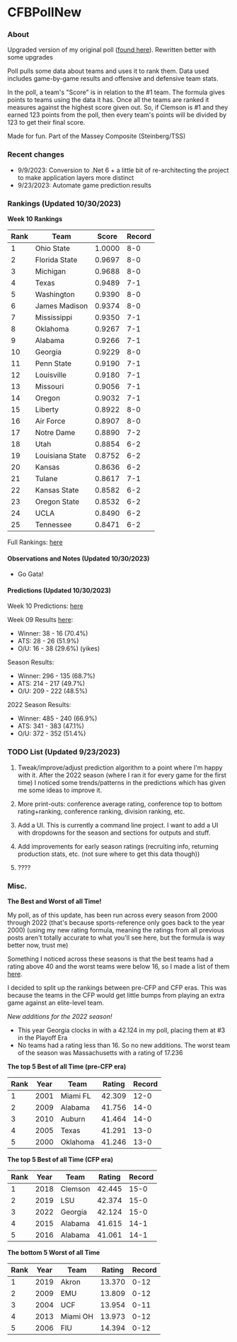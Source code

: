 # CFBPollNew

### About

Upgraded version of my original poll ([found here](https://github.com/taylorleprechaun/CFBPoll)).  Rewritten better with some upgrades

Poll pulls some data about teams and uses it to rank them.  Data used includes game-by-game results and offensive and defensive team stats.

In the poll, a team's "Score" is in relation to the #1 team.  The formula gives points to teams using the data it has.  Once all the teams are ranked it measures against the highest score given out.  So, if Clemson is #1 and they earned 123 points from the poll, then every team's points will be divided by 123 to get their final score.

Made for fun.  Part of the Massey Composite (Steinberg/TSS)

### Recent changes

* 9/9/2023: Conversion to .Net 6 + a little bit of re-architecting the project to make application layers more distinct
* 9/23/2023: Automate game prediction results

### Rankings (Updated 10/30/2023)

**Week 10 Rankings**

Rank | Team | Score | Record
---|---|---|---
1 | Ohio State | 1.0000 | 8-0
2 | Florida State | 0.9697 | 8-0
3 | Michigan | 0.9688 | 8-0
4 | Texas | 0.9489 | 7-1
5 | Washington | 0.9390 | 8-0
6 | James Madison | 0.9374 | 8-0
7 | Mississippi | 0.9350 | 7-1
8 | Oklahoma | 0.9267 | 7-1
9 | Alabama | 0.9266 | 7-1
10 | Georgia | 0.9229 | 8-0
11 | Penn State | 0.9190 | 7-1
12 | Louisville | 0.9180 | 7-1
13 | Missouri | 0.9056 | 7-1
14 | Oregon | 0.9032 | 7-1
15 | Liberty | 0.8922 | 8-0
16 | Air Force | 0.8907 | 8-0
17 | Notre Dame | 0.8890 | 7-2
18 | Utah | 0.8854 | 6-2
19 | Louisiana State | 0.8752 | 6-2
20 | Kansas | 0.8636 | 6-2
21 | Tulane | 0.8617 | 7-1
22 | Kansas State | 0.8582 | 6-2
23 | Oregon State | 0.8532 | 6-2
24 | UCLA | 0.8490 | 6-2
25 | Tennessee | 0.8471 | 6-2


Full Rankings: [here](https://github.com/taylorleprechaun/CFBPollNew/blob/main/CFBPoll/PreviousPolls/2023/2023-Week%2010.md)

#### Observations and Notes (Updated 10/30/2023)

* Go Gata!

#### Predictions (Updated 10/30/2023)

Week 10 Predictions: [here](https://github.com/taylorleprechaun/CFBPollNew/blob/main/CFBPoll/PreviousPolls/2023/Predictions/2023-Week%2010.md)

Week 09 Results [here](https://github.com/taylorleprechaun/CFBPollNew/blob/main/CFBPoll/PreviousPolls/2023/Predictions/2023-Week%2009.md):
* Winner: 38 - 16 (70.4%)
* ATS: 28 - 26 (51.9%)
* O/U: 16 - 38 (29.6%) (yikes)

Season Results:
* Winner: 296 - 135 (68.7%)
* ATS: 214 - 217 (49.7%)
* O/U: 209 - 222 (48.5%)

2022 Season Results:
* Winner: 485 - 240 (66.9%)
* ATS: 341 - 383 (47.1%)
* O/U: 372 - 352 (51.4%)
 
### TODO List (Updated 9/23/2023)

1. Tweak/improve/adjust prediction algorithm to a point where I'm happy with it. After the 2022 season (where I ran it for every game for the first time) I noticed some trends/patterns in the predictions which has given me some ideas to improve it.

2. More print-outs: conference average rating, conference top to bottom rating+ranking, conference ranking, division ranking, etc.

3. Add a UI.  This is currently a command line project.  I want to add a UI with dropdowns for the season and sections for outputs and stuff.
	
4. Add improvements for early season ratings (recruiting info, returning production stats, etc. (not sure where to get this data though))

5. ????

### Misc.

**The Best and Worst of all Time!**

My poll, as of this update, has been run across every season from 2000 through 2022 (that's because sports-reference only goes back to the year 2000) (using my new rating formula, meaning the ratings from all previous posts aren't totally accurate to what you'll see here, but the formula is way better now, trust me)

Something I noticed across these seasons is that the best teams had a rating above 40 and the worst teams were below 16, so I made a list of them [here]( https://github.com/taylorleprechaun/CFBPollNew/blob/main/CFBPoll/Resources/BOAT%20and%20WOAT.xlsx).

I decided to split up the rankings between pre-CFP and CFP eras.  This was because the teams in the CFP would get little bumps from playing an extra game against an elite-level team.

*New additions for the 2022 season!*

* This year Georgia clocks in with a 42.124 in my poll, placing them at #3 in the Playoff Era
* No teams had a rating less than 16.  So no new additions.  The worst team of the season was Massachusetts with a rating of 17.236

**The top 5 Best of all Time (pre-CFP era)**

Rank | Year | Team | Rating | Record
---|---|---|---|---
1 | 2001 | Miami FL | 42.309 | 12-0
2 | 2009 | Alabama | 41.756 | 14-0
3 | 2010 | Auburn | 41.464 | 14-0
4 | 2005 | Texas | 41.291 | 13-0
5 | 2000 | Oklahoma | 41.246 | 13-0

**The top 5 Best of all Time (CFP era)**

Rank | Year | Team | Rating | Record
---|---|---|---|---
1 | 2018 | Clemson | 42.445 | 15-0
2 | 2019 | LSU | 42.374 | 15-0
3 | 2022 | Georgia | 42.124 | 15-0
4 | 2015 | Alabama | 41.615 | 14-1
5 | 2016 | Alabama | 41.061 | 14-1

**The bottom 5 Worst of all Time**

Rank | Year | Team | Rating | Record
---|---|---|---|---
1 | 2019 | Akron | 13.370 | 0-12
2 | 2009 | EMU | 13.809 | 0-12
3 | 2004 | UCF | 13.954 | 0-11
4 | 2013 | Miami OH | 13.973 | 0-12
5 | 2006 | FIU | 14.394 | 0-12
